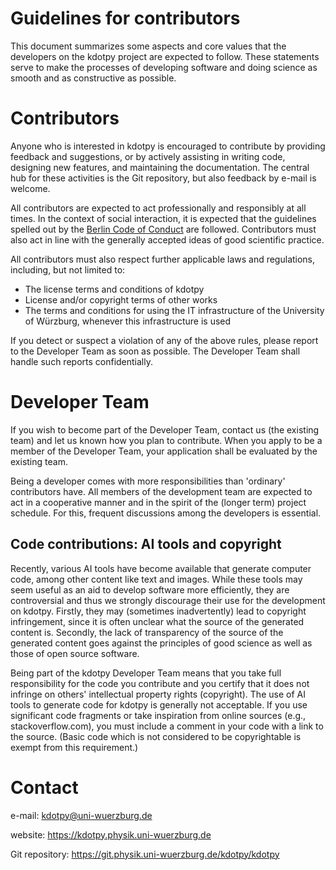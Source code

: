 Guidelines for contributors
===========================

This document summarizes some aspects and core values that the developers on
the kdotpy project are expected to follow. These statements serve to make the
processes of developing software and doing science as smooth and as constructive
as possible.


Contributors
============

Anyone who is interested in kdotpy is encouraged to contribute by providing
feedback and suggestions, or by actively assisting in writing code, designing
new features, and maintaining the documentation.
The central hub for these activities is the Git repository, but also feedback
by e-mail is welcome.

All contributors are expected to act professionally and responsibly at all
times. In the context of social interaction, it is expected that the guidelines
spelled out by the [Berlin Code of Conduct](https://berlincodeofconduct.org) are
followed. Contributors must also act in line with the generally accepted ideas
of good scientific practice.

All contributors must also respect further applicable laws and regulations,
including, but not limited to:
- The license terms and conditions of kdotpy
- License and/or copyright terms of other works
- The terms and conditions for using the IT infrastructure of the University of
  Würzburg, whenever this infrastructure is used

If you detect or suspect a violation of any of the above rules, please report
to the Developer Team as soon as possible. The Developer Team shall handle such
reports confidentially.


Developer Team
==============

If you wish to become part of the Developer Team, contact us (the existing team)
and let us known how you plan to contribute. When you apply to be a member of
the Developer Team, your application shall be evaluated by the existing team.

Being a developer comes with more responsibilities than 'ordinary' contributors
have. All members of the development team are expected to act in a cooperative
manner and in the spirit of the (longer term) project schedule. For this,
frequent discussions among the developers is essential.


Code contributions: AI tools and copyright 
------------------------------------------

Recently, various AI tools have become available that generate computer code, 
among other content like text and images. While these tools may seem useful as
an aid to develop software more efficiently, they are controversial and thus we
strongly discourage their use for the development on kdotpy. Firstly, they may
(sometimes inadvertently) lead to copyright infringement, since it is often
unclear what the source of the generated content is. Secondly, the lack of
transparency of the source of the generated content goes against the principles
of good science as well as those of open source software.

Being part of the kdotpy Developer Team means that you take full responsibility
for the code you contribute and you certify that it does not infringe on others'
intellectual property rights (copyright). The use of AI tools to generate code
for kdotpy is generally not acceptable. If you use significant code fragments or
take inspiration from online sources (e.g., stackoverflow.com), you must include
a comment in your code with a link to the source. (Basic code which is not
considered to be copyrightable is exempt from this requirement.)


Contact
=======

e-mail: kdotpy@uni-wuerzburg.de

website: https://kdotpy.physik.uni-wuerzburg.de

Git repository: https://git.physik.uni-wuerzburg.de/kdotpy/kdotpy
